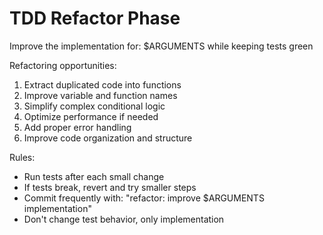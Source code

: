 # TDD Refactor Phase

Improve the implementation for: $ARGUMENTS while keeping tests green

Refactoring opportunities:
1. Extract duplicated code into functions
2. Improve variable and function names
3. Simplify complex conditional logic
4. Optimize performance if needed
5. Add proper error handling
6. Improve code organization and structure

Rules:
- Run tests after each small change
- If tests break, revert and try smaller steps
- Commit frequently with: "refactor: improve $ARGUMENTS implementation"
- Don't change test behavior, only implementation
